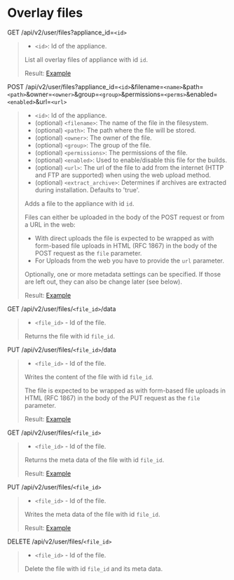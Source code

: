 # Overlay files

GET /api/v2/user/files?appliance_id=`<id>`
> * `<id>`: Id of the appliance.
>
> List all overlay files of appliance with id `id`.
>
> Result: [Example](files.xml)

POST /api/v2/user/files?appliance_id=`<id>`&filename=`<name>`&path=`<path>`&owner=`<owner>`&group=`<group>`&permissions=`<perms>`&enabled=`<enabled>`&url=`<url>`
> * `<id>`: Id of the appliance.
> * (optional) `<filename>`: The name of the file in the filesystem.
> * (optional) `<path>`: The path where the file will be stored.
> * (optional) `<owner>`: The owner of the file.
> * (optional) `<group>`: The group of the file.
> * (optional) `<permissions>`: The permissions of the file.
> * (optional) `<enabled>`: Used to enable/disable this file for the
>   builds.
> * (optional) `<url>`: The url of the file to add from the internet
>   (HTTP and FTP are supported) when using the web upload method.
> * (optional) `<extract_archive>`: Determines if archives are extracted
>   during installation. Defaults to 'true'.
>
> Adds a file to the appliance with id `id`.
>
> Files can either be uploaded in the body of the POST request or from a
> URL in the web:
> * With direct uploads the file is expected to be wrapped as with
>   form-based file uploads in HTML (RFC 1867) in the body of the POST
>   request as the `file` parameter.
> * For Uploads from the web you have to provide the `url` parameter.
>
> Optionally, one or more metadata settings can be specified. If those
> are left out, they can also be change later (see below).
>
> Result: [Example](file.xml)

GET /api/v2/user/files/`<file_id>`/data
> * `<file_id>` - Id of the file.
>
> Returns the file with id `file_id`.

PUT /api/v2/user/files/`<file_id>`/data
> * `<file_id>` - Id of the file.
>
> Writes the content of the file with id `file_id`.
>
> The file is expected to be wrapped as with form-based file uploads
> in HTML (RFC 1867) in the body of the PUT request as the `file`
> parameter.
>
> Result: [Example](file.xml)

GET /api/v2/user/files/`<file_id>`
> * `<file_id>` - Id of the file.
>
> Returns the meta data of the file with id `file_id`.
>
> Result: [Example](file.xml)

PUT /api/v2/user/files/`<file_id>`
> * `<file_id>` - Id of the file.
>
> Writes the meta data of the file with id `file_id`.
>
> Result: [Example](file.xml)

DELETE /api/v2/user/files/`<file_id>`
> * `<file_id>` - Id of the file.
>
> Delete the file with id `file_id` and its meta data.
